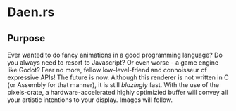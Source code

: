 # Daen.rs

## Purpose

Ever wanted to do fancy animations in a good programming language? Do you always need to resort to Javascript? Or even worse - a game engine like Godot?
Fear no more, fellow low-level-friend and connoisseur of expressive APIs! The future is now. Although this renderer is not written in C (or Assembly for that manner),
it is still _blazingly_ fast. With the use of the pixels-crate, a hardware-accelerated highly optimizied buffer will convey all your artistic intentions to your
display. Images will follow.
